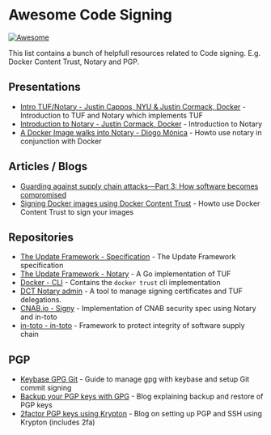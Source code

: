 # Awesome Code Signing

[![Awesome](https://awesome.re/badge-flat2.svg)](https://awesome.re)

This list contains a bunch of helpfull resources related to Code signing. E.g. Docker Content Trust, Notary and PGP.

## Presentations

* [Intro TUF/Notary - Justin Cappos, NYU & Justin Cormack, Docker](https://www.youtube.com/watch?v=76S7ZAwM0h4) - Introduction to TUF and Notary which implements TUF
* [Introduction to Notary - Justin Cormack, Docker](https://www.youtube.com/watch?v=Hnzc6va4l6k) - Introduction to Notary
* [A Docker Image walks into Notary - Diogo Mónica](https://www.youtube.com/watch?v=JvjdfQC8jxM) - Howto use notary in conjunction with Docker

## Articles / Blogs

* [Guarding against supply chain attacks—Part 3: How software becomes compromised](https://www.microsoft.com/security/blog/2020/03/11/guarding-against-supply-chain-attacks-part-3-how-software-becomes-compromised/)
* [Signing Docker images using Docker Content Trust](https://marcofranssen.nl/signing-docker-images-using-docker-content-trust/) - Howto use Docker Content Trust to sign your images

## Repositories

* [The Update Framework - Specification](https://github.com/theupdateframework/specification) - The Update Framework specification
* [The Update Framework - Notary](https://github.com/theupdateframework/notary) - A Go implementation of TUF
* [Docker - CLI](https://github.com/docker/cli) - Contains the `docker trust` cli implementation
* [DCT Notary admin](https://github.com/philips-labs/dct-notary-admin) - A tool to manage signing certificates and TUF delegations.
* [CNAB.io - Signy](https://github.com/cnabio/signy) - Implementation of CNAB security spec using Notary and in-toto
* [in-toto - in-toto](https://github.com/in-toto/in-toto) - Framework to protect integrity of software supply chain

## PGP

* [Keybase GPG Git](https://github.com/pstadler/keybase-gpg-github) - Guide to manage gpg with keybase and setup Git commit signing
* [Backup your PGP keys with GPG](https://msol.io/blog/tech/back-up-your-pgp-keys-with-gpg/) - Blog explaining backup and restore of PGP keys
* [2factor PGP keys using Krypton](https://marcofranssen.nl/secure-2fa-ssh-and-pgp-using-krypton/) - Blog on setting up PGP and SSH using Krypton (includes 2fa)
